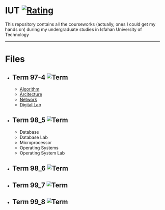 # **IUT** [![Rating](https://img.shields.io/redmine/plugin/stars/redmine_xlsx_format_issue_exporter?label=Rating&logo=Rating&style=plastic)](https://github.com/BitterOcean/IUT)

This repository contains all the courseworks (actually, ones I could get my hands on) during my undergraduate studies in Isfahan University of Technology 

---
# Files 
- ## **Term 97-4** ![Term](https://img.shields.io/badge/Term-4-red)
  - <a href="https://github.com/BitterOcean/IUT/tree/master/Algorithm">Algorithm</a>
  - <a href="https://github.com/BitterOcean/IUT/tree/master/Arcitecture">Arcitecture</a>
  - <a href="https://github.com/BitterOcean/IUT/tree/master/Network1">Network</a>
  - <a href="https://github.com/BitterOcean/IUT/tree/master/DigitalLab">Digital Lab</a>
- ## **Term 98_5** ![Term](https://img.shields.io/badge/Term-5-orange)
  - Database
  - Database Lab
  - Microprocessor
  - Operating Systems
  - Operating System Lab
- ## **Term 98_6** ![Term](https://img.shields.io/badge/Term-6-yellow)
- ## **Term 99_7** ![Term](https://img.shields.io/badge/Term-7-brightgreen)
- ## **Term 99_8** ![Term](https://img.shields.io/badge/Term-8-blue)
